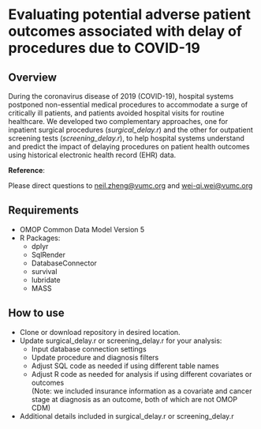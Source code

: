 # Evaluating potential adverse patient outcomes associated with delay of procedures due to COVID-19

## Overview
During the coronavirus disease of 2019 (COVID-19), hospital systems postponed non-essential medical procedures to accommodate a surge of critically ill patients, and patients avoided hospital visits for routine healthcare. We developed two complementary approaches, one for inpatient surgical procedures (*surgical_delay.r*) and the other for outpatient screening tests (*screening_delay.r*), to help hospital systems understand and predict the impact of delaying procedures on patient health outcomes using historical electronic health record (EHR) data. 

**Reference**:

Please direct questions to neil.zheng@vumc.org and wei-qi.wei@vumc.org

## Requirements
* OMOP Common Data Model Version 5
* R Packages:
  * dplyr
  * SqlRender
  * DatabaseConnector
  * survival
  * lubridate
  * MASS


## How to use
 * Clone or download repository in desired location.
 * Update surgical_delay.r or screening_delay.r for your analysis:
   * Input database connection settings
   * Update procedure and diagnosis filters
   * Adjust SQL code as needed if using different table names
   * Adjust R code as needed for analysis if using different covariates or outcomes <br/>
   (Note: we included insurance information as a covariate and cancer stage at diagnosis as an outcome, both of which are not OMOP CDM)
 * Additional details included in surgical_delay.r or screening_delay.r 
 





